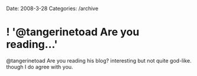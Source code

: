 Date: 2008-3-28
Categories: /archive

# ! '@tangerinetoad Are you reading...'

@tangerinetoad Are you reading his blog?  interesting but not quite god-like.  though I do agree with you.
